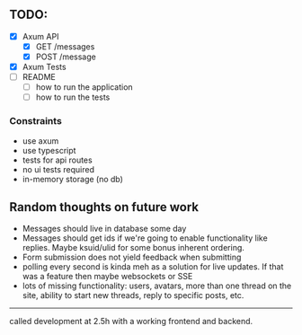 ## TODO:

- [x] Axum API
  - [x] GET /messages
  - [x] POST /message
- [x] Axum Tests
- [ ] README
  - [ ] how to run the application
  - [ ] how to run the tests

### Constraints

- use axum
- use typescript
- tests for api routes
- no ui tests required
- in-memory storage (no db)

## Random thoughts on future work

- Messages should live in database some day
- Messages should get ids if we're going to enable functionality like replies. Maybe ksuid/ulid for some bonus inherent ordering.
- Form submission does not yield feedback when submitting
- polling every second is kinda meh as a solution for live updates. If that was a feature then maybe websockets or SSE
- lots of missing functionality: users, avatars, more than one thread on the site, ability to start new threads, reply to specific posts, etc.

---

called development at 2.5h with a working frontend and backend.
